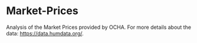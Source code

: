 # Market-Prices

Analysis of the Market Prices provided by OCHA. For more details about the data: https://data.humdata.org/.




